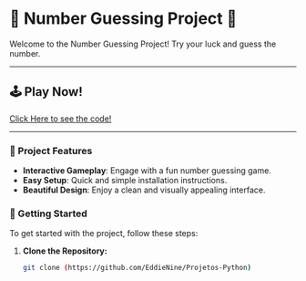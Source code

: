 
# 🎯 Number Guessing Project 🎯

Welcome to the Number Guessing Project! Try your luck and guess the number.

---

## 🕹️ Play Now!

[Click Here to see the code!](https://github.com/EddieNine/Projetos-Python/blob/main/Roadmap/NumberGuessing.py) 

---

### 📌 Project Features

- **Interactive Gameplay**: Engage with a fun number guessing game.
- **Easy Setup**: Quick and simple installation instructions.
- **Beautiful Design**: Enjoy a clean and visually appealing interface.

### 🚀 Getting Started

To get started with the project, follow these steps:

1. **Clone the Repository:**

   ```bash
   git clone (https://github.com/EddieNine/Projetos-Python)
